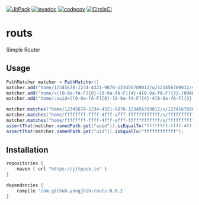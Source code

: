 [![JitPack](https://img.shields.io/github/tag/yongjhih/routs.svg?label=JitPack)](https://jitpack.io/#yongjhih/routs)
[![javadoc](https://img.shields.io/github/tag/yongjhih/routs.svg?label=javadoc)](https://jitpack.io/com/github/yongjhih/routs/-SNAPSHOT/javadoc/)
[![codecov](https://codecov.io/gh/yongjhih/routs/branch/master/graph/badge.svg)](https://codecov.io/gh/yongjhih/routs)
[![CircleCI](https://circleci.com/gh/yongjhih/routs/tree/master.svg?style=svg)](https://circleci.com/gh/yongjhih/routs)

# routs

Simple Router

## Usage

```java
PathMatcher matcher = PathMatcher()
matcher.add("home/12345678-1234-4321-9876-123456789012/u/123456789012/v1");
matcher.add("home/<([0-9a-fA-F]{8}-[0-9a-fA-F]{4}-4[0-9a-fA-F]{3}-[89ABab][0-9a-fA-F]{3}-[0-9a-fA-F]{12})>/u/<([a-fA-F0-9]{12})>/v1")
matcher.add("home/:uuid<([0-9a-fA-F]{8}-[0-9a-fA-F]{4}-4[0-9a-fA-F]{3}-[89ABab][0-9a-fA-F]{3}-[0-9a-fA-F]{12})>/u/:uid<([a-fA-F0-9]{12})>/v2")

matcher.matches("home/12345678-1234-4321-9876-123456789012/u/123456789012/v1");
matcher.matches("home/ffffffff-ffff-4fff-afff-ffffffffffff/u/ffffffffffff/v1");
matcher.matches("home/ffffffff-ffff-4fff-afff-ffffffffffff/u/ffffffffffff/v2");
assertThat(matcher.namedPath.get("uuid")).isEqualTo("ffffffff-ffff-4fff-afff-ffffffffffff");
assertThat(matcher.namedPath.get("uid")).isEqualTo("ffffffffffff");
```

## Installation

```gradle
repositories {
    maven { url "https://jitpack.io" }
}

dependencies {
    compile 'com.github.yongjhih:routs:0.0.2'
}
```
